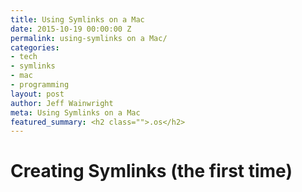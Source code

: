 ```yaml
---
title: Using Symlinks on a Mac
date: 2015-10-19 00:00:00 Z
permalink: using-symlinks on a Mac/
categories:
- tech
- symlinks
- mac
- programming
layout: post
author: Jeff Wainwright
meta: Using Symlinks on a Mac
featured_summary: <h2 class="">.os</h2>
---
```


# Creating Symlinks (the first time)